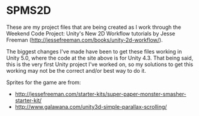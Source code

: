 # SPMS2D

These are my project files that are being created as I work through the Weekend Code Project: Unity's New 2D Workflow tutorials by Jesse Freeman (http://jessefreeman.com/books/unity-2d-workflow/).

The biggest changes I've made have been to get these files working in Unity 5.0, where the code at the site above is for Unity 4.3. That being said, this is the very first Unity project I've worked on, so my solutions to get this working may not be the correct and/or best way to do it.

Sprites for the game are from:

* http://jessefreeman.com/starter-kits/super-paper-monster-smasher-starter-kit/
* http://www.galawana.com/unity3d-simple-parallax-scrolling/
